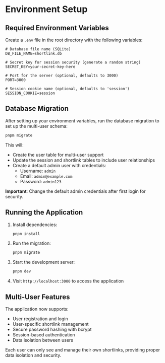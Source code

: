 # Environment Setup

## Required Environment Variables

Create a `.env` file in the root directory with the following variables:

```env
# Database file name (SQLite)
DB_FILE_NAME=shortlink.db

# Secret key for session security (generate a random string)
SECRET_KEY=your-secret-key-here

# Port for the server (optional, defaults to 3000)
PORT=3000

# Session cookie name (optional, defaults to 'session')
SESSION_COOKIE=session
```

## Database Migration

After setting up your environment variables, run the database migration to set up the multi-user schema:

```bash
pnpm migrate
```

This will:

- Create the user table for multi-user support
- Update the session and shortlink tables to include user relationships
- Create a default admin user with credentials:
  - Username: `admin`
  - Email: `admin@example.com`
  - Password: `admin123`

**Important**: Change the default admin credentials after first login for security.

## Running the Application

1. Install dependencies:

   ```bash
   pnpm install
   ```

2. Run the migration:

   ```bash
   pnpm migrate
   ```

3. Start the development server:

   ```bash
   pnpm dev
   ```

4. Visit `http://localhost:3000` to access the application

## Multi-User Features

The application now supports:

- User registration and login
- User-specific shortlink management
- Secure password hashing with bcrypt
- Session-based authentication
- Data isolation between users

Each user can only see and manage their own shortlinks, providing proper data isolation and security.
